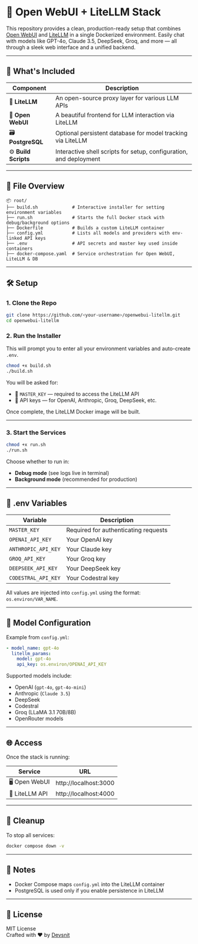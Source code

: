 # 🚀 Open WebUI + LiteLLM Stack

This repository provides a clean, production-ready setup that combines [Open WebUI](https://github.com/open-webui/open-webui) and [LiteLLM](https://github.com/BerriAI/litellm) in a single Dockerized environment. Easily chat with models like GPT-4o, Claude 3.5, DeepSeek, Groq, and more — all through a sleek web interface and a unified backend.

---

## 🧩 What's Included

| Component     | Description                                                                 |
|---------------|-----------------------------------------------------------------------------|
| 🧠 **LiteLLM**     | An open-source proxy layer for various LLM APIs                        |
| 💬 **Open WebUI** | A beautiful frontend for LLM interaction via LiteLLM                    |
| 🗃 **PostgreSQL**  | Optional persistent database for model tracking via LiteLLM             |
| ⚙️ **Build Scripts** | Interactive shell scripts for setup, configuration, and deployment  |

---

## 📂 File Overview

```
📦 root/
├── build.sh             # Interactive installer for setting environment variables
├── run.sh               # Starts the full Docker stack with debug/background options
├── Dockerfile           # Builds a custom LiteLLM container
├── config.yml           # Lists all models and providers with env-linked API keys
├── .env                 # API secrets and master key used inside containers
├── docker-compose.yaml  # Service orchestration for Open WebUI, LiteLLM & DB
```

---

## 🛠️ Setup

### 1. Clone the Repo

```bash
git clone https://github.com/<your-username>/openwebui-litellm.git
cd openwebui-litellm
```

### 2. Run the Installer

This will prompt you to enter all your environment variables and auto-create `.env`.

```bash
chmod +x build.sh
./build.sh
```

You will be asked for:
- 🔑 `MASTER_KEY` — required to access the LiteLLM API
- 🔐 API keys — for OpenAI, Anthropic, Groq, DeepSeek, etc.

Once complete, the LiteLLM Docker image will be built.

---

### 3. Start the Services

```bash
chmod +x run.sh
./run.sh
```

Choose whether to run in:
- **Debug mode** (see logs live in terminal)
- **Background mode** (recommended for production)

---

## 🔐 .env Variables

| Variable             | Description                          |
|----------------------|--------------------------------------|
| `MASTER_KEY`         | Required for authenticating requests |
| `OPENAI_API_KEY`     | Your OpenAI key                      |
| `ANTHROPIC_API_KEY`  | Your Claude key                      |
| `GROQ_API_KEY`       | Your Groq key                        |
| `DEEPSEEK_API_KEY`   | Your DeepSeek key                    |
| `CODESTRAL_API_KEY`  | Your Codestral key                   |

All values are injected into `config.yml` using the format: `os.environ/VAR_NAME`.

---

## 🧠 Model Configuration

Example from `config.yml`:

```yaml
- model_name: gpt-4o
  litellm_params:
    model: gpt-4o
    api_key: os.environ/OPENAI_API_KEY
```

Supported models include:
- OpenAI (`gpt-4o`, `gpt-4o-mini`)
- Anthropic (`Claude 3.5`)
- DeepSeek
- Codestral
- Groq (LLaMA 3.1 70B/8B)
- OpenRouter models

---

## 🌐 Access

Once the stack is running:

| Service       | URL                      |
|---------------|--------------------------|
| 🖥 Open WebUI | http://localhost:3000     |
| 🔁 LiteLLM API | http://localhost:4000    |

---

## 🧹 Cleanup

To stop all services:

```bash
docker compose down -v
```

---

## 📝 Notes

- Docker Compose maps `config.yml` into the LiteLLM container
- PostgreSQL is used only if you enable persistence in LiteLLM

---

## 📄 License

MIT License  
Crafted with ❤️ by [Devsnit](https://devsnit.com)
